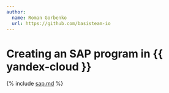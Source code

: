 ```yaml
---
author:
  name: Roman Gorbenko
  url: https://github.com/basisteam-io
---
```


# Creating an SAP program in {{ yandex-cloud }}

{% include [sap.md](../../_tutorials/applied/sap.md) %}
